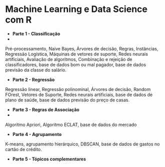 # Machine Learning e Data Science com R

- **Parte 1 - Classificação**
- 
Pré-processamento, Naive Bayes, Árvores de decisão, Regras, Instâncias, Regressão Logística, Máquinas de vetores de suporte, Redes neurais artificiais, Avaliação de algoritmos, Combinação e rejeição de classificadores, base de dados bom ou mal pagador, base de dados previsão da classe do salário.

- **Parte 2 - Regressão**

Regressão linear, Regressão polinominal, Árvores de decisão, Random FOrest, Vetores de Suporte, Redes neurais artificiais, base de dados de plano de saúde, base de dados previsão do preço de casas.

- **Parte 3 - Regras de Associação**
- 
Algoritmo Apriori, Algoritmo ECLAT, base de dados do mercado

- **Parte 4 - Agrupamento**

K-means, agrupamento hierárquico, DBSCAN, base de dados de gastos no cartão de crédito.

- **Parte 5 - Tópicos complementares**


